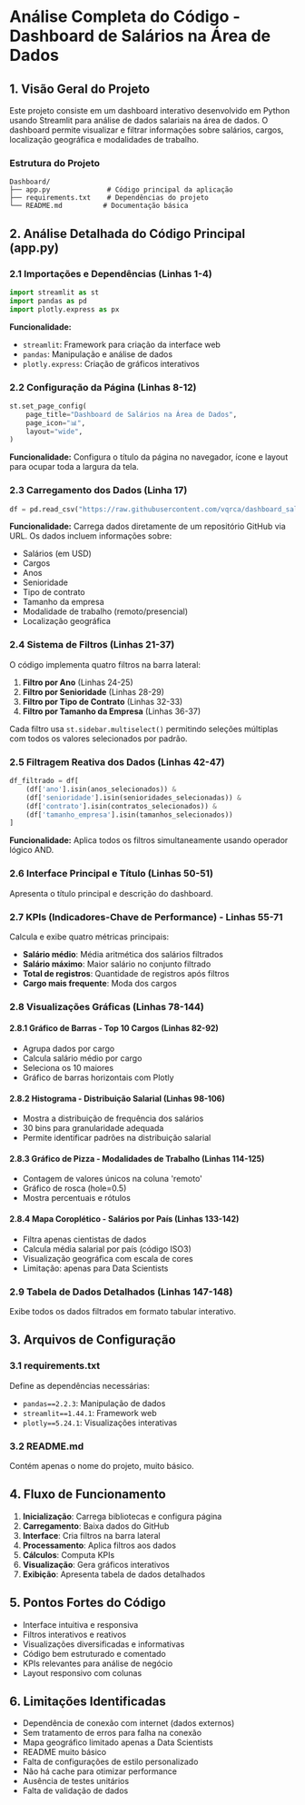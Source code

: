 # Análise Completa do Código - Dashboard de Salários na Área de Dados

## 1. Visão Geral do Projeto

Este projeto consiste em um dashboard interativo desenvolvido em Python usando Streamlit para análise de dados salariais na área de dados. O dashboard permite visualizar e filtrar informações sobre salários, cargos, localização geográfica e modalidades de trabalho.

### Estrutura do Projeto
```
Dashboard/
├── app.py              # Código principal da aplicação
├── requirements.txt    # Dependências do projeto
└── README.md          # Documentação básica
```

## 2. Análise Detalhada do Código Principal (app.py)

### 2.1 Importações e Dependências (Linhas 1-4)
```python
import streamlit as st
import pandas as pd
import plotly.express as px
```

**Funcionalidade:** 
- `streamlit`: Framework para criação da interface web
- `pandas`: Manipulação e análise de dados
- `plotly.express`: Criação de gráficos interativos

### 2.2 Configuração da Página (Linhas 8-12)
```python
st.set_page_config(
    page_title="Dashboard de Salários na Área de Dados",
    page_icon="📊",
    layout="wide",
)
```

**Funcionalidade:** Configura o título da página no navegador, ícone e layout para ocupar toda a largura da tela.

### 2.3 Carregamento dos Dados (Linha 17)
```python
df = pd.read_csv("https://raw.githubusercontent.com/vqrca/dashboard_salarios_dados/refs/heads/main/dados-imersao-final.csv")
```

**Funcionalidade:** Carrega dados diretamente de um repositório GitHub via URL. Os dados incluem informações sobre:
- Salários (em USD)
- Cargos
- Anos
- Senioridade
- Tipo de contrato
- Tamanho da empresa
- Modalidade de trabalho (remoto/presencial)
- Localização geográfica

### 2.4 Sistema de Filtros (Linhas 21-37)
O código implementa quatro filtros na barra lateral:

1. **Filtro por Ano** (Linhas 24-25)
2. **Filtro por Senioridade** (Linhas 28-29)
3. **Filtro por Tipo de Contrato** (Linhas 32-33)
4. **Filtro por Tamanho da Empresa** (Linhas 36-37)

Cada filtro usa `st.sidebar.multiselect()` permitindo seleções múltiplas com todos os valores selecionados por padrão.

### 2.5 Filtragem Reativa dos Dados (Linhas 42-47)
```python
df_filtrado = df[
    (df['ano'].isin(anos_selecionados)) &
    (df['senioridade'].isin(senioridades_selecionadas)) &
    (df['contrato'].isin(contratos_selecionados)) &
    (df['tamanho_empresa'].isin(tamanhos_selecionados))
]
```

**Funcionalidade:** Aplica todos os filtros simultaneamente usando operador lógico AND.

### 2.6 Interface Principal e Título (Linhas 50-51)
Apresenta o título principal e descrição do dashboard.

### 2.7 KPIs (Indicadores-Chave de Performance) - Linhas 55-71
Calcula e exibe quatro métricas principais:
- **Salário médio**: Média aritmética dos salários filtrados
- **Salário máximo**: Maior salário no conjunto filtrado
- **Total de registros**: Quantidade de registros após filtros
- **Cargo mais frequente**: Moda dos cargos

### 2.8 Visualizações Gráficas (Linhas 78-144)

#### 2.8.1 Gráfico de Barras - Top 10 Cargos (Linhas 82-92)
- Agrupa dados por cargo
- Calcula salário médio por cargo
- Seleciona os 10 maiores
- Gráfico de barras horizontais com Plotly

#### 2.8.2 Histograma - Distribuição Salarial (Linhas 98-106)
- Mostra a distribuição de frequência dos salários
- 30 bins para granularidade adequada
- Permite identificar padrões na distribuição salarial

#### 2.8.3 Gráfico de Pizza - Modalidades de Trabalho (Linhas 114-125)
- Contagem de valores únicos na coluna 'remoto'
- Gráfico de rosca (hole=0.5)
- Mostra percentuais e rótulos

#### 2.8.4 Mapa Coroplético - Salários por País (Linhas 133-142)
- Filtra apenas cientistas de dados
- Calcula média salarial por país (código ISO3)
- Visualização geográfica com escala de cores
- Limitação: apenas para Data Scientists

### 2.9 Tabela de Dados Detalhados (Linhas 147-148)
Exibe todos os dados filtrados em formato tabular interativo.

## 3. Arquivos de Configuração

### 3.1 requirements.txt
Define as dependências necessárias:
- `pandas==2.2.3`: Manipulação de dados
- `streamlit==1.44.1`: Framework web
- `plotly==5.24.1`: Visualizações interativas

### 3.2 README.md
Contém apenas o nome do projeto, muito básico.

## 4. Fluxo de Funcionamento

1. **Inicialização**: Carrega bibliotecas e configura página
2. **Carregamento**: Baixa dados do GitHub
3. **Interface**: Cria filtros na barra lateral
4. **Processamento**: Aplica filtros aos dados
5. **Cálculos**: Computa KPIs
6. **Visualização**: Gera gráficos interativos
7. **Exibição**: Apresenta tabela de dados detalhados

## 5. Pontos Fortes do Código

- Interface intuitiva e responsiva
- Filtros interativos e reativos
- Visualizações diversificadas e informativas
- Código bem estruturado e comentado
- KPIs relevantes para análise de negócio
- Layout responsivo com colunas

## 6. Limitações Identificadas

- Dependência de conexão com internet (dados externos)
- Sem tratamento de erros para falha na conexão
- Mapa geográfico limitado apenas a Data Scientists
- README muito básico
- Falta de configurações de estilo personalizado
- Não há cache para otimizar performance
- Ausência de testes unitários
- Falta de validação de dados